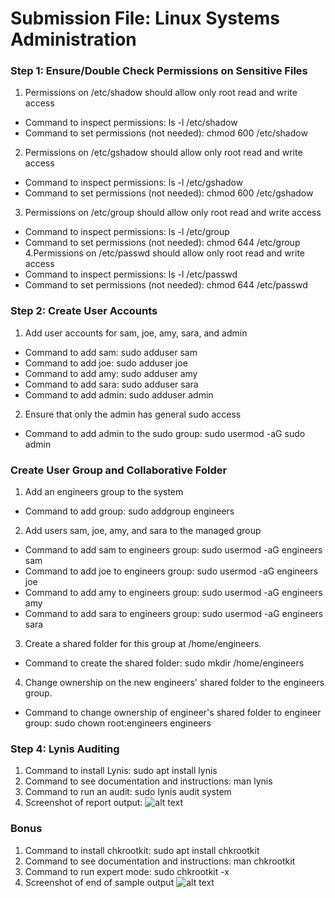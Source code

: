# Submission File: Linux Systems Administration
### Step 1: Ensure/Double Check Permissions on Sensitive Files
1. Permissions on /etc/shadow should allow only root read and write access
* Command to inspect permissions: ls -l /etc/shadow
* Command to set permissions (not needed): chmod 600 /etc/shadow
2. Permissions on /etc/gshadow should allow only root read and write access
* Command to inspect permissions: ls -l /etc/gshadow
* Command to set permissions (not needed): chmod 600 /etc/gshadow
3. Permissions on /etc/group should allow only root read and write access
* Command to inspect permissions: ls -l /etc/group
* Command to set permissions (not needed): chmod 644 /etc/group
4.Permissions on /etc/passwd should allow only root read and write access
* Command to inspect permissions: ls -l /etc/passwd
* Command to set permissions (not needed): chmod 644 /etc/passwd

### Step 2: Create User Accounts 
1. Add user accounts for sam, joe, amy, sara, and admin
* Command to add sam: sudo adduser sam
* Command to add joe: sudo adduser joe
* Command to add amy: sudo adduser amy
* Command to add sara: sudo adduser sara
* Command to add admin: sudo adduser admin
2. Ensure that only the admin has general sudo access
* Command to add admin to the sudo group: sudo usermod -aG sudo admin

### Create User Group and Collaborative Folder
1. Add an engineers group to the system
* Command to add group: sudo addgroup engineers
2. Add users sam, joe, amy, and sara to the managed group
* Command to add sam to engineers group: sudo usermod -aG engineers sam
* Command to add joe to engineers group: sudo usermod -aG engineers joe
* Command to add amy to engineers group: sudo usermod -aG engineers amy
* Command to add sara to engineers group: sudo usermod -aG engineers sara
3. Create a shared folder for this group at /home/engineers.
* Command to create the shared folder: sudo mkdir /home/engineers
4. Change ownership on the new engineers' shared folder to the engineers group.
* Command to change ownership of engineer's shared folder to engineer group: sudo chown root:engineers engineers

### Step 4: Lynis Auditing
1. Command to install Lynis: sudo apt install lynis
2. Command to see documentation and instructions: man lynis
3. Command to run an audit: sudo lynis audit system
4. Screenshot of report output:
      ![alt text](http://url/to/Screenshot_15.png)

### Bonus
1. Command to install chkrootkit: sudo apt install chkrootkit
2. Command to see documentation and instructions: man chkrootkit
3. Command to run expert mode: sudo chkrootkit -x
4. Screenshot of end of sample output
      ![alt text](http://url/to/Screenshot_17.png)
